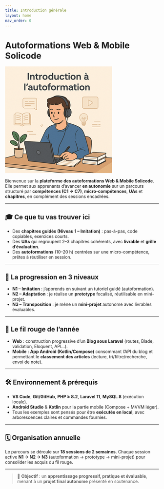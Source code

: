 ```yaml
---
title: Introduction générale
layout: home
nav_order: 0
---
```


# **Autoformations Web & Mobile Solicode**

![introduction](assets/images/introduction-350.png)

Bienvenue sur la **plateforme des autoformations Web & Mobile Solicode**.  
Elle permet aux apprenants d’avancer **en autonomie** sur un parcours structuré par **compétences (C1 → C7)**, **micro-compétences**, **UAs** et **chapitres**, en complément des sessions encadrées.

---

## 🎓 Ce que tu vas trouver ici

- Des **chapitres guidés (Niveau 1 – Imitation)** : pas-à-pas, code copiables, exercices courts.  
- Des **UAs** qui regroupent 2–3 chapitres cohérents, avec **livrable** et **grille d’évaluation**.  
- Des **autoformations** (10–20 h) centrées sur une micro-compétence, prêtes à réutiliser en session.  

---

## 🧭 La progression en 3 niveaux

- **N1 – Imitation** : j’apprends en suivant un tutoriel guidé (autoformation).  
- **N2 – Adaptation** : je réalise un **prototype** focalisé, réutilisable en mini-projet.  
- **N3 – Transposition** : je mène un **mini-projet** autonome avec livrables évaluables.

---

## 🧩 Le fil rouge de l’année

- **Web** : construction progressive d’un **Blog sous Laravel** (routes, Blade, validation, Eloquent, API…).  
- **Mobile** : **App Android (Kotlin/Compose)** consommant l’API du blog et permettant le **classement des articles** (lecture, tri/filtre/recherche, envoi de note).

---

## 🛠️ Environnement & prérequis

- **VS Code**, **Git/GitHub**, **PHP ≥ 8.2**, **Laravel 11**, **MySQL 8** (exécution locale).  
- **Android Studio** & **Kotlin** pour la partie mobile (Compose + MVVM léger).  
- Tous les exemples sont pensés pour être **exécutés en local**, avec arborescences claires et commandes fournies.

---

## 🗓️ Organisation annuelle

Le parcours se déroule sur **18 sessions de 2 semaines**. Chaque session active **N1 → N2 → N3** (autoformation → prototype → mini-projet) pour consolider les acquis du fil rouge.

---

> 🎯 **Objectif** : un **apprentissage progressif, pratique et évaluable**, menant à un **projet final autonome** présenté en soutenance.
